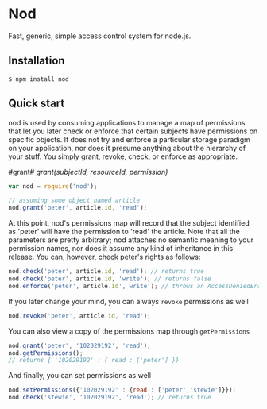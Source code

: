 Nod
=====

Fast, generic, simple access control system for node.js.

## Installation

	$ npm install nod

## Quick start

nod is used by consuming applications to manage a map of permissions that let you later check or enforce that certain subjects have permissions on specific objects.
It does not try and enforce a particular storage paradigm on your application, nor does it presume anything about the hierarchy of your stuff.  You simply grant, revoke, check, or enforce as appropriate.

#grant#
_grant(subjectId, resourceId, permission)_
```js
var nod = require('nod');

// assuming some object named article
nod.grant('peter', article.id, 'read');
```

At this point, nod's permissions map will record that the subject identified as 'peter' will have the permission to 'read' the article.
Note that all the parameters are pretty arbitrary; nod attaches no semantic meaning to your permission names, nor does it assume any kind of inheritance in this release.
You can, however, check peter's rights as follows:

```javascript
nod.check('peter', article.id, 'read'); // returns true
nod.check('peter', article.id, 'write'); // returns false
nod.enforce('peter', article.id', write'); // throws an AccessDeniedError
```

If you later change your mind, you can always `revoke` permissions as well

```javascript
nod.revoke('peter', article.id, 'read');
```

You can also view a copy of the permissions map through `getPermissions`

```javascript
nod.grant('peter', '102029192', 'read');
nod.getPermissions();
// returns { '102029192' : { read : ['peter'] }}
```

And finally, you can set permissions as well

```javascript
nod.setPermissions({'102029192' : {read : ['peter','stewie']}});
nod.check('stewie', '102029192', 'read'); // returns true
```